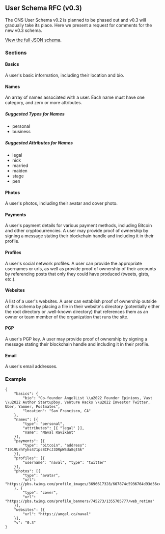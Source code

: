 ## User Schema RFC (v0.3)

The ONS User Schema v0.2 is planned to be phased out and v0.3 will gradually take its place. Here we present a request for comments for the new v0.3 schema.

[View the full JSON schema](/openspecs/userschema_rfc/schema.py).

### Sections

#### Basics

A user's basic information, including their location and bio.

#### Names

An array of names associated with a user. Each name must have one category, and zero or more attributes.

##### Suggested Types for Names

* personal
* business

##### Suggested Attributes for Names

* legal
* nick
* married
* maiden
* stage
* pen

#### Photos

A user's photos, including their avatar and cover photo.

#### Payments

A user's payment details for various payment methods, including Bitcoin and other cryptocurrencies. A user may provide proof of ownership by signing a message stating their blockchain handle and including it in their profile.

#### Profiles

A user's social network profiles. A user can provide the appropriate usernames or urls, as well as provide proof of ownership of their accounts by referencing posts that only they could have produced (tweets, gists, etc.).

#### Websites

A list of a user's websites. A user can establish proof of ownership outside of this schema by placing a file in their website's directory (potentially either the root directory or .well-known directory) that references them as an owner or team member of the organization that runs the site.

#### PGP

A user's PGP key. A user may provide proof of ownership by signing a message stating their blockchain handle and including it in their profile.

#### Email

A user's email addresses.

### Example
<pre><code>{
    "basics": {
        "bio": "Co-founder AngelList \\u2022 Founder Epinions, Vast \\u2022 Author Startupboy, Venture Hacks \\u2022 Investor Twitter, Uber, Yammer, Postmates", 
        "location": "San Francisco, CA"
    },
    "names": [{
        "type": "personal",
        "attributes": [{ "legal" }],
        "name": "Naval Ravikant"
    }],
    "payments": [{
        "type": "bitcoin", "address": "1919UrhYyhs471ps8CFcJ3DRpWSda8qtSk"
    }],
    "profiles": [{
        "username": "naval", "type": "twitter"
    }],
    "photos": [{
        "type": "avatar",
        "url": "https://pbs.twimg.com/profile_images/3696617328/667874c5936764d93d56ccc76a2bcc13.jpeg"
    }, {
        "type": "cover",
        "url": "https://pbs.twimg.com/profile_banners/745273/1355705777/web_retina"
    }],
    "websites": [{
        "url": "https://angel.co/naval"
    }],
    "v": "0.3"
}</code></pre>
